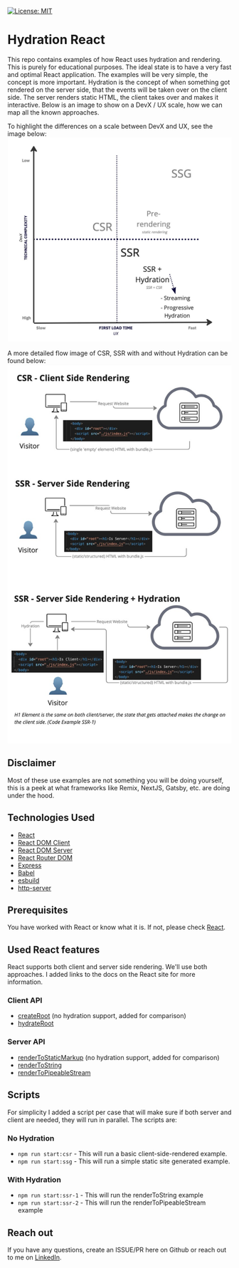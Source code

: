 [![License: MIT](https://img.shields.io/badge/License-MIT-yellow.svg)](https://opensource.org/licenses/MIT)

# Hydration React

This repo contains examples of how React uses hydration and rendering. This is purely for educational purposes. The ideal state is to have a very fast and optimal React application. The examples will be very simple, the concept is more important. Hydration is the concept of when something got rendered on the server side, that the events will be taken over on the client side. The server renders static HTML, the client takes over and makes it interactive. Below is an image to show on a DevX / UX scale, how we can map all the known approaches.

To highlight the differences on a scale between DevX and UX, see the image below:
![Hydration Comparison Image](img/hydration_comparison.jpg)

A more detailed flow image of CSR, SSR with and without Hydration can be found below:
![CSR SSR and SSR with Hydration Flow](img/hydration_comparison_in_flow.jpg)

## Disclaimer

Most of these use examples are not something you will be doing yourself, this is a peek at what frameworks like Remix, NextJS, Gatsby, etc. are doing under the hood.

## Technologies Used

- [React](https://react.dev/reference/react/apis)
- [React DOM Client](https://react.dev/reference/react-dom/client)
- [React DOM Server](https://react.dev/reference/react-dom/server)
- [React Router DOM](https://reactrouter.com/en/main)
- [Express](https://expressjs.com/)
- [Babel](https://babeljs.io/)
- [esbuild](https://esbuild.github.io/)
- [http-server](https://www.npmjs.com/package/http-server)

## Prerequisites

You have worked with React or know what it is. If not, please check [React](https://react.dev/).

## Used React features

React supports both client and server side rendering. We'll use both approaches. I added links to the docs on the React site for more information.

### Client API

- [createRoot](https://react.dev/reference/react-dom/client/createRoot) (no hydration support, added for comparison)
- [hydrateRoot](https://react.dev/reference/react-dom/client/hydrateRoot)

### Server API

- [renderToStaticMarkup](https://react.dev/reference/react-dom/server/renderToStaticMarkup) (no hydration support, added for comparison)
- [renderToString](https://react.dev/reference/react-dom/server/renderToString)
- [renderToPipeableStream](https://react.dev/reference/react-dom/server/renderToPipeableStream)

## Scripts

For simplicity I added a script per case that will make sure if both server and client are needed, they will run in parallel. The scripts are:

### No Hydration

- `npm run start:csr` - This will run a basic client-side-rendered example.
- `npm run start:ssg` - This will run a simple static site generated example.

### With Hydration

- `npm run start:ssr-1` - This will run the renderToString example
- `npm run start:ssr-2` - This will run the renderToPipeableStream example

## Reach out

If you have any questions, create an ISSUE/PR here on Github or reach out to me on [LinkedIn](https://linkedin.com/martin-demiddel).
